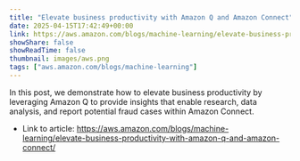 ```yaml
---
title: "Elevate business productivity with Amazon Q and Amazon Connect"
date: 2025-04-15T17:42:49+00:00
link: https://aws.amazon.com/blogs/machine-learning/elevate-business-productivity-with-amazon-q-and-amazon-connect/
showShare: false
showReadTime: false
thumbnail: images/aws.png
tags: ["aws.amazon.com/blogs/machine-learning"]
---
```

In this post, we demonstrate how to elevate business productivity by leveraging Amazon Q to provide insights that enable research, data analysis, and report potential fraud cases within Amazon Connect.

- Link to article: https://aws.amazon.com/blogs/machine-learning/elevate-business-productivity-with-amazon-q-and-amazon-connect/